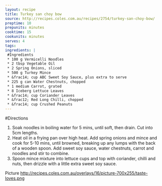 ```yaml
---
layout: recipe
title: Turkey san choy bow
source: http://recipes.coles.com.au/recipes/2754/turkey-san-choy-bow/
preptime: 10
prepunits: minutes
cooktime: 15
cookunits: minutes
serves: 4
tags: 
ingredients: |
 #Ingredients
 * 100 g Vermicelli Noodles
 * 2 tbsp Vegetable Oil
 * 2 Spring Onions, sliced
 * 500 g Turkey Mince
 * &frac14; cup ABC Sweet Soy Sauce, plus extra to serve
 * 225 g can Water Chestnuts, chopped
 * 1 medium Carrot, grated
 * 8 Iceberg Lettuce Leaves
 * &frac14; cup Coriander Leaves
 * &frac12; Red Long Chilli, chopped
 * &frac14; cup Crushed Peanuts
---
```

#Directions
1. Soak noodles in boiling water for 5 mins, until soft, then drain. Cut into 5cm lengths.
2. Heat oil in a frying pan over high heat. Add spring onions and mince and cook for 5-10 mins, until browned, breaking up any lumps with the back of a wooden spoon. Add sweet soy sauce, water chestnuts, carrot and noodles and stir to combine.
3. Spoon mince mixture into lettuce cups and top with coriander, chilli and nuts, then drizzle with a little extra sweet soy sauce.

Picture
http://recipes.coles.com.au/overlays/16/picture-700x255/taste-loves.png